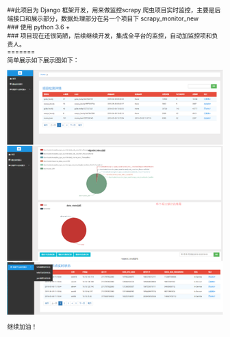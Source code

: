 
<br/>
##此项目为 Django 框架开发，用来做监控scrapy 爬虫项目实时监控，主要是后端接口和展示部分，数据处理部分在另一个项目下 scrapy_monitor_new<br/> 
### 使用 python 3.6 + <br/>
### 项目现在还很简陋，后续继续开发，集成全平台的监控，自动加监控项和负责人。<br/>
=======<br/>
简单展示如下展示图如下：<br/>

![Image](https://github.com/smartXiaoxie/smartXiaoxie.github.io/blob/master/img/scrapy_monitor_1.png)
![Image](https://github.com/smartXiaoxie/smartXiaoxie.github.io/blob/master/img/scrapy_monitor_2.png)
![Image](https://github.com/smartXiaoxie/smartXiaoxie.github.io/blob/master/img/scrapy_monitor_3.png)

继续加油！
